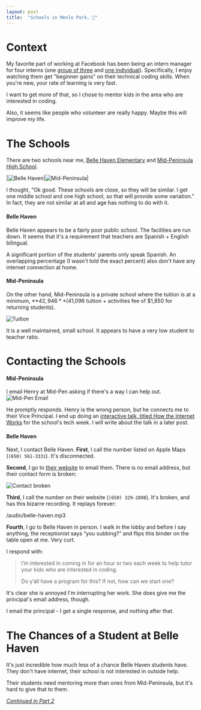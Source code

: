 ```yaml
---
layout: post
title:  "Schools in Menlo Park. 🏫"
---
```


# Context
My favorite part of working at Facebook has been being an intern manager for four interns (one [group of three](https://www.instagram.com/p/B1PXN73hyX-xnMtEBVLpzEs_2kkkky4i7Xsq2Y0/) and [one individual](https://www.instagram.com/p/B5OriiPF8EcPBlq1kk-aCAoxY7x0jYrVXJEgn00/)). Specifically, I enjoy watching them get "beginner gains" on their technical coding skills. When you're new, your rate of learning is very fast.

I want to get more of that, so I chose to mentor kids in the area who are interested in coding. 

Also, it seems like people who volunteer are really happy. Maybe this will improve my life.

# The Schools
There are two schools near me, [Belle Haven Elementary](http://bellehaven.ravenswoodschools.org/) and [Mid-Peninsula High School](https://www.mid-pen.org/).


|![Belle Haven](/img/schools/belle-haven.png)|![Mid-Peninsula](/img/schools/mid-peninsula.png)|

I thought, "Ok good. These schools are close, so they will be similar. I get one middle school and one high school, so that will provide some variation." In fact, they are not similar at all and age has nothing to do with it.

#### Belle Haven

Belle Haven appears to be a fairly poor public school. The facilities are run down. It seems that it's a requirement that teachers are Spanish + English bilingual. 

A significant portion of the students' parents only speak Spanish. An overlapping percentage (I wasn't told the exact percent) also don't have any internet connection at home.

#### Mid-Peninsula
On the other hand, Mid-Peninsula is a private school where the tuition is at a minimum, **$42,946** ($41,096 tuition + activities fee of $1,850 for returning students).

![Tuition](/img/schools/tuition.png)

It is a well maintained, small school. It appears to have a very low student to teacher ratio.

# Contacting the Schools

#### Mid-Peninsula
I email Henry at Mid-Pen asking if there's a way I can help out.
![Mid-Pen Email](/img/schools/mid-pen-email.png)

He promptly responds. Henry is the wrong person, but he connects me to their Vice Principal. I end up doing an [interactive talk, titled How the Internet Works](https://www.facebook.com/589661242/videos/10157154414936243/?sfnsw=cl) for the school's tech week. I will write about the talk in a later post.

#### Belle Haven
Next, I contact Belle Haven. **First**, I call the number listed on Apple Maps (`(650) 561-3331`). It's disconnected.

**Second**, I go to [their website](http://bellehaven.ravenswoodschools.org/) to email them. There is no email address, but their contact form is broken:

![Contact broken](/img/schools/contact-broken.jpeg)

**Third**, I call the number on their website (`(650) 329-2898`). It's broken, and has this bizarre recording. It replays forever:

/audio/belle-haven.mp3

**Fourth**, I go to Belle Haven in person. I walk in the lobby and before I say anything, the receptionist says “you subbing?” and flips this binder on the table open at me. Very curt. 

I respond with:
> I’m interested in coming in for an hour or two each week to help tutor your kids who are interested in coding.
>
> Do y’all have a program for this? If not, how can we start one?

It's clear she is annoyed I'm interrupting her work. She does give me the principal's email address, though. 

I email the principal - I get a single response, and nothing after that.

# The Chances of a Student at Belle Haven 
It's just incredible how much less of a chance Belle Haven students have. They don't have internet, their school is not interested in outside help. 

Their students need mentoring more than ones from Mid-Peninsula, but it's hard to give that to them.

_[Continued in Part 2](http://huntermonk.com/2020/03/01/how-the-internet-works.html)_
